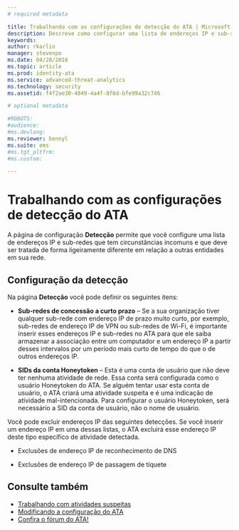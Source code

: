 ```yaml
---
# required metadata

title: Trabalhando com as configurações de detecção do ATA | Microsoft Advanced Threat Analytics
description: Descreve como configurar uma lista de endereços IP e sub-redes que tem circunstâncias incomuns e que deve ser tratada de forma diferente em relação a outras entidades em sua rede
keywords:
author: rkarlin
manager: stevenpo
ms.date: 04/28/2016
ms.topic: article
ms.prod: identity-ata
ms.service: advanced-threat-analytics
ms.technology: security
ms.assetid: f4f2ae30-4849-4a4f-8f6d-bfe99a32c746

# optional metadata

#ROBOTS:
#audience:
#ms.devlang:
ms.reviewer: bennyl
ms.suite: ems
#ms.tgt_pltfrm:
#ms.custom:

---
```


# Trabalhando com as configurações de detecção do ATA
A página de configuração **Detecção** permite que você configure uma lista de endereços IP e sub-redes que tem circunstâncias incomuns e que deve ser tratada de forma ligeiramente diferente em relação a outras entidades em sua rede.

## Configuração da detecção
Na página **Detecção** você pode definir os seguintes itens:

-   **Sub-redes de concessão a curto prazo** – Se a sua organização tiver qualquer sub-rede com endereço IP de prazo muito curto, por exemplo, sub-redes de endereço IP de VPN ou sub-redes de Wi-Fi, é importante inserir esses endereços IP e sub-redes no ATA para que ele saiba armazenar a associação entre um computador e um endereço IP a partir desses intervalos por um período mais curto de tempo do que o de outros endereços IP.

-   **SIDs da conta Honeytoken** – Esta é uma conta de usuário que não deve ter nenhuma atividade de rede. Essa conta será configurada como o usuário Honeytoken do ATA. Se alguém tentar usar esta conta de usuário, o ATA criará uma atividade suspeita e é uma indicação de atividade mal-intencionada. Para configurar o usuário Honeytoken, será necessário a SID da conta de usuário, não o nome de usuário.

Você pode excluir endereços IP das seguintes detecções. Se você inserir um endereço IP em uma dessas listas, o ATA excluirá esse endereço IP deste tipo específico de atividade detectada.

-   Exclusões de endereço IP de reconhecimento de DNS

-   Exclusões de endereço IP de passagem de tíquete

## Consulte também
- [Trabalhando com atividades suspeitas](working-with-suspicious-activities.md)
- [Modificando a configuração do ATA](modifying-ata-configuration.md)
- [Confira o fórum do ATA!](https://social.technet.microsoft.com/Forums/security/en-US/home?forum=mata)


<!--HONumber=May16_HO1-->


